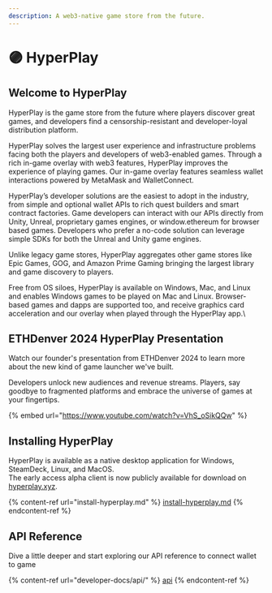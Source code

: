 ```yaml
---
description: A web3-native game store from the future.
---
```


# 🟣 HyperPlay

## Welcome to HyperPlay

HyperPlay is the game store from the future where players discover great games, and developers find a censorship-resistant and developer-loyal distribution platform.&#x20;

HyperPlay solves the largest user experience and infrastructure problems facing both the players and developers of web3-enabled games. Through a rich in-game overlay with web3 features, HyperPlay improves the experience of playing games. Our in-game overlay features seamless wallet interactions powered by MetaMask and WalletConnect.&#x20;

HyperPlay’s developer solutions are the easiest to adopt in the industry, from simple and optional wallet APIs to rich quest builders and smart contract factories. Game developers can interact with our APIs directly from Unity, Unreal, proprietary games engines, or window.ethereum for browser based games. Developers who prefer a no-code solution can leverage simple SDKs for both the Unreal and Unity game engines.

Unlike legacy game stores, HyperPlay aggregates other game stores like Epic Games, GOG, and Amazon Prime Gaming bringing the largest library and game discovery to players.&#x20;

Free from OS siloes, HyperPlay is available on Windows, Mac, and Linux and enables Windows games to be played on Mac and Linux. Browser-based games and dapps are supported too, and receive graphics card acceleration and our overlay when played through the HyperPlay app.\


## ETHDenver 2024 HyperPlay Presentation

Watch our founder's presentation from ETHDenver 2024 to learn more about the new kind of game launcher we've built.

Developers unlock new audiences and revenue streams. Players, say goodbye to fragmented platforms and embrace the universe of games at your fingertips.

{% embed url="https://www.youtube.com/watch?v=VhS_oSikQQw" %}

## Installing HyperPlay

HyperPlay is available as a native desktop application for Windows, SteamDeck, Linux, and MacOS.\
The early access alpha client is now publicly available for download on [hyperplay.xyz](https://hyperplay.xyz).&#x20;

{% content-ref url="install-hyperplay.md" %}
[install-hyperplay.md](install-hyperplay.md)
{% endcontent-ref %}

## API Reference

Dive a little deeper and start exploring our API reference to connect wallet to game

{% content-ref url="developer-docs/api/" %}
[api](developer-docs/api/)
{% endcontent-ref %}

